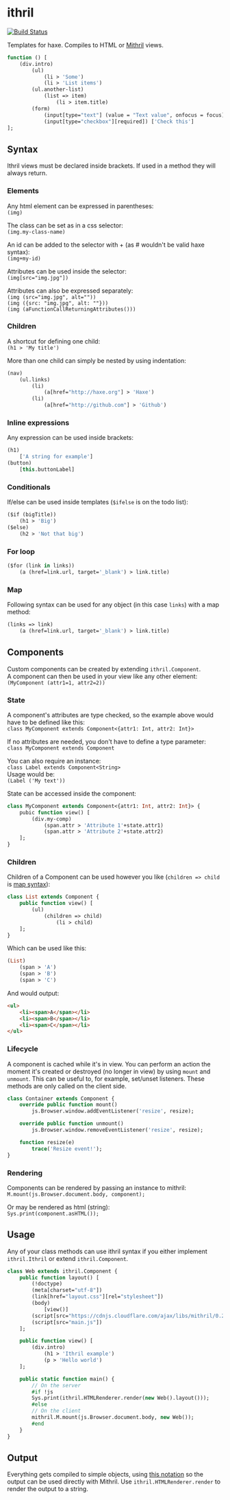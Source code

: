 # ithril

[![Build Status](https://travis-ci.org/benmerckx/ithril.svg?branch=master)](https://travis-ci.org/benmerckx/ithril)

Templates for haxe. Compiles to HTML or [Mithril](https://github.com/ciscoheat/mithril-hx) views.

```haxe
function () [
	(div.intro)
		(ul)
			(li > 'Some')
			(li > 'List items')
		(ul.another-list)
			(list => item)
				(li > item.title)
		(form)
			(input[type="text"] (value = "Text value", onfocus = focus))
			(input[type="checkbox"][required]) ['Check this']
];
```

## Syntax

Ithril views must be declared inside brackets. If used in a method they will always return.

### Elements

Any html element can be expressed in parentheses:  
`(img)`

The class can be set as in a css selector:  
`(img.my-class-name)`

An id can be added to the selector with + (as # wouldn't be valid haxe syntax):  
`(img+my-id)`

Attributes can be used inside the selector:  
`(img[src="img.jpg"])`

Attributes can also be expressed separately:  
`(img (src="img.jpg", alt=""))`  
`(img ({src: "img.jpg", alt: ""}))`  
`(img (aFunctionCallReturningAttributes()))`

### Children

A shortcut for defining one child:  
`(h1 > 'My title')`

More than one child can simply be nested by using indentation:

```haxe
(nav)
	(ul.links)
		(li)
			(a[href="http://haxe.org"] > 'Haxe')
		(li)
			(a[href="http://github.com"] > 'Github')
```

### Inline expressions

Any expression can be used inside brackets:
```haxe
(h1)
	['A string for example']
(button)
	[this.buttonLabel]
```

### Conditionals

If/else can be used inside templates (`$ifelse` is on the todo list):
```haxe
($if (bigTitle))
	(h1 > 'Big')
($else)
	(h2 > 'Not that big')
```

### For loop

```haxe
($for (link in links))
	(a (href=link.url, target='_blank') > link.title)
```

### Map

Following syntax can be used for any object (in this case `links`) with a map method:
```haxe
(links => link)
	(a (href=link.url, target='_blank') > link.title)
```

## Components

Custom components can be created by extending `ithril.Component`.  
A component can then be used in your view like any other element:  
`(MyComponent (attr1=1, attr2=2))`

### State

A component's attributes are type checked, so the example above would have to be defined like this:  
`class MyComponent extends Component<{attr1: Int, attr2: Int}>`

If no attributes are needed, you don't have to define a type parameter:  
`class MyComponent extends Component`

You can also require an instance:  
`class Label extends Component<String>`  
Usage would be:  
`(Label ('My text'))`

State can be accessed inside the component:
```haxe
class MyComponent extends Component<{attr1: Int, attr2: Int}> {
	pubic function view() [
		(div.my-comp)
			(span.attr > 'Attribute 1'+state.attr1)
			(span.attr > 'Attribute 2'+state.attr2)
	];
}
```

### Children

Children of a Component can be used however you like (`children => child` is [map syntax](#map)):
```haxe
class List extends Component {
	public function view() [
		(ul)
			(children => child)
				(li > child)
	];
}
```

Which can be used like this:
```haxe
(List)
	(span > 'A')
	(span > 'B')
	(span > 'C')
```

And would output:
```html
<ul>
	<li><span>A</span></li>
	<li><span>B</span></li>
	<li><span>C</span></li>
</ul>
```

### Lifecycle

A component is cached while it's in view. You can perform an action the moment it's created or destroyed (no longer in view) by using `mount` and `unmount`. This can be useful to, for example, set/unset listeners. These methods are only called on the client side.

```haxe
class Container extends Component {
	override public function mount()
		js.Browser.window.addEventListener('resize', resize);

	override public function unmount()
		js.Browser.window.removeEventListener('resize', resize);

	function resize(e)
		trace('Resize event!');
}
```

### Rendering

Components can be rendered by passing an instance to mithril:  
`M.mount(js.Browser.document.body, component);`

Or may be rendered as html (string):  
`Sys.print(component.asHTML());`

## Usage

Any of your class methods can use ithril syntax if you either implement `ithril.Ithril` or extend `ithril.Component`.

```haxe
class Web extends ithril.Component {
	public function layout() [
		(!doctype)
		(meta[charset="utf-8"])
		(link[href="layout.css"][rel="stylesheet"])
		(body)
			[view()]
		(script[src="https://cdnjs.cloudflare.com/ajax/libs/mithril/0.2.0/mithril.min.js"])
		(script[src="main.js"])
	];

	public function view() [
		(div.intro)
			(h1 > 'Ithril example')
			(p > 'Hello world')
	];

	public static function main() {
		// On the server
		#if !js
		Sys.print(ithril.HTMLRenderer.render(new Web().layout()));
		#else
		// On the client
		mithril.M.mount(js.Browser.document.body, new Web());
		#end
	}
}
```

## Output

Everything gets compiled to simple objects, using [this notation](http://lhorie.github.io/mithril/optimizing-performance.html#compiling-templates) so the output can be used directly with Mithril. Use `ithril.HTMLRenderer.render` to render the output to a string.
